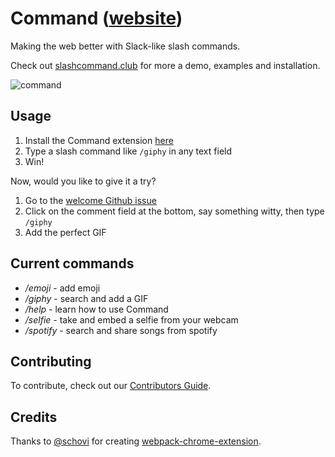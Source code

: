 # Command ([website](http://slashcommand.club))

Making the web better with Slack-like slash commands. 

Check out [slashcommand.club](http://slashcommand.club) for more a demo, examples and installation.

![command](resources/command.gif?v=2)

## Usage

1. Install the Command extension [here](https://chrome.google.com/webstore/detail/command/dkblejpmbmienbjpinbgebodokhpbkme)
2. Type a slash command like `/giphy` in any text field
3. Win!

Now, would you like to give it a try?

1. Go to the [welcome Github issue](https://github.com/jessepollak/command/issues/1)
2. Click on the comment field at the bottom, say something witty, then type `/giphy`
3. Add the perfect GIF

## Current commands

* */emoji* - add emoji
* */giphy* - search and add a GIF
* */help* - learn how to use Command
* */selfie* - take and embed a selfie from your webcam
* */spotify* - search and share songs from spotify

## Contributing

To contribute, check out our [Contributors Guide](CONTRIBUTING.md).

## Credits

Thanks to [@schovi](https://github.com/schovi) for creating [webpack-chrome-extension](https://github.com/schovi/webpack-chrome-extension).
